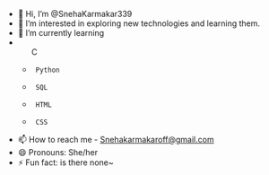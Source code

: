 - 👋 Hi, I’m @SnehaKarmakar339
- 👀 I’m interested in exploring new technologies and learning them.
- 🌱 I’m currently learning
     <li>
     <ul>
      C
-      Python
-      SQL
-      HTML
-      CSS
     </ul>
     </li>
- 📫 How to reach me - Snehakarmakaroff@gmail.com
- 😄 Pronouns: She/her
- ⚡ Fun fact: is there none~

<!---
SnehaKarmakar339/SnehaKarmakar339 is a ✨ special ✨ repository because its `README.md` (this file) appears on your GitHub profile.
You can click the Preview link to take a look at your changes.
--->
